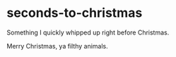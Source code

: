 # seconds-to-christmas
Something I quickly whipped up right before Christmas. 

Merry Christmas, ya filthy animals.
